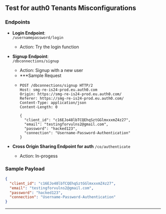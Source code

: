 
## Test for auth0 Tenants Misconfigurations

### Endpoints
- **Login Endpoint**:  
  `/usernamepassword/login`
  - Action: Try the login function

- **Signup Endpoint**:  
  `/dbconnections/signup`
  - Action: Signup with a new user
  - ***Sample Request
  - ```request
    POST /dbconnections/signup HTTP/2
    Host: smg-re-is24-prod.eu.auth0.com
    Origin: https://smg-re-is24-prod.eu.auth0.com/
    Referer: https://smg-re-is24-prod.eu.auth0.com/
    Content-Type: application/json
    Content-Length: 0

    {
      "client_id": "c16EJo48lbTCQEhqSztGGlmxxxmZ4z27",
      "email": "testingforvulns2@gmail.com",
      "password": "hacked123",
      "connection": "Username-Password-Authentication"
    }
    ```
- **Cross Origin Sharing Endpoint for auth**
  `/co/authenticate`
  - Action: In-progess	
### Sample Payload
```json
{
  "client_id": "c16EJo48lbTCQEhqSztGGlmxxxmZ4z27",
  "email": "testingforvulns2@gmail.com",
  "password": "hacked123",
  "connection": "Username-Password-Authentication"
}
```

--- 
